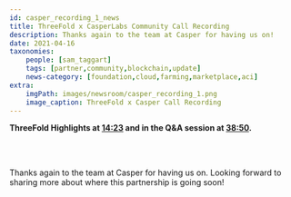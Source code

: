 ```yaml
---
id: casper_recording_1_news
title: ThreeFold x CasperLabs Community Call Recording
description: Thanks again to the team at Casper for having us on!
date: 2021-04-16
taxonomies:
    people: [sam_taggart]
    tags: [partner,community,blockchain,update]
    news-category: [foundation,cloud,farming,marketplace,aci]
extra:
    imgPath: images/newsroom/casper_recording_1.png
    image_caption: ThreeFold x Casper Call Recording
---
```


**ThreeFold Highlights at [14:23](https://youtu.be/WYrARTeY3cY?t=863) and in the Q&A session at [38:50](https://youtu.be/WYrARTeY3cY?t=2330).**

<br/>
<br/>

Thanks again to the team at Casper for having us on. Looking forward to sharing more about where this partnership is going soon!